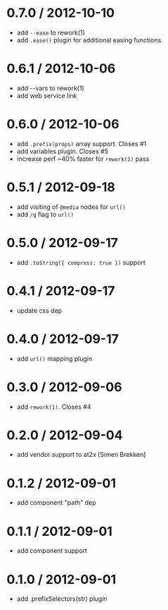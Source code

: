 
0.7.0 / 2012-10-10 
==================

  * add `--ease` to rework(1)
  * add `.ease()` plugin for additional easing functions

0.6.1 / 2012-10-06 
==================

  * add --vars to rework(1)
  * add web service link

0.6.0 / 2012-10-06 
==================

  * add `.prefix(props)` array support. Closes #1
  * add variables plugin. Closes #5
  * increase perf ~40% faster for `rework(1)` pass

0.5.1 / 2012-09-18 
==================

  * add visiting of `@media` nodes for `url()`
  * add `/g` flag to `url()`

0.5.0 / 2012-09-17 
==================

  * add `.toString({ compress: true })` support

0.4.1 / 2012-09-17 
==================

  * update css dep

0.4.0 / 2012-09-17 
==================

  * add `url()` mapping plugin

0.3.0 / 2012-09-06 
==================

  * add `rework(1)`. Closes #4

0.2.0 / 2012-09-04 
==================

  * add vendor support to at2x [Simen Brekken]

0.1.2 / 2012-09-01 
==================

  * add component "path" dep

0.1.1 / 2012-09-01 
==================

  * add component support

0.1.0 / 2012-09-01 
==================

  * add .prefixSelectors(str) plugin

